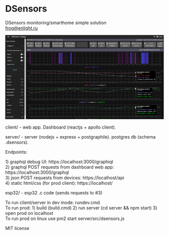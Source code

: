 # DSensors

DSensors monitoring/smarthome simple solution<br/>
frog@enlight.ru
<p>

![ScreenShot](/ss_dsensors.png)

<p>client/ - web app. Dashboard (reactjs + apollo client).  

<p>server/ - server (nodejs + express + postgraphile). postgres db (schema .dsensors).

<p>Endpoints:
<p>1) graphql debug UI: https://localhost:3000/graphiql<br/>
2) graphql POST requests from dashboard web app: https://localhost:3000/graphql<br/>
3) json POST requests from devices: https://localhost/api<br/>
4) static html/css (for prod client): https://localhost/

<p>esp32/ - esp32 .c code (sends requests to #3)<br/>


<p>To run client/server in dev mode: rundev.cmd<br/>
To run prod: 1) build (build.cmd) 2) run server (cd server && npm start) 3) open prod on localhost<br/>
To run prod on linux use pm2 start server/src/dsensors.js


<p>MIT license
